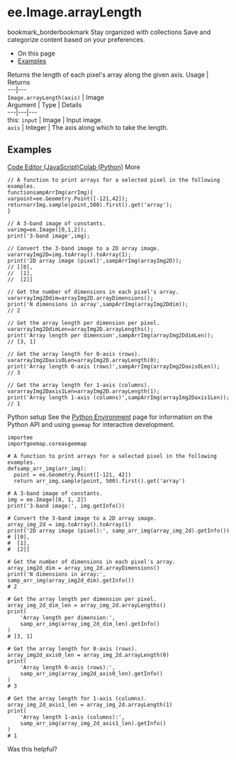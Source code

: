  
#  ee.Image.arrayLength
bookmark_borderbookmark Stay organized with collections  Save and categorize content based on your preferences.
  * On this page
  * [Examples](https://developers.google.com/earth-engine/apidocs/ee-image-arraylength#examples)


Returns the length of each pixel's array along the given axis.
Usage | Returns  
---|---  
`Image.arrayLength(axis)` | Image  
Argument | Type | Details  
---|---|---  
this: `input` | Image | Input image.  
`axis` | Integer | The axis along which to take the length.  
## Examples
[Code Editor (JavaScript)](https://developers.google.com/earth-engine/apidocs/ee-image-arraylength#code-editor-javascript-sample)[Colab (Python)](https://developers.google.com/earth-engine/apidocs/ee-image-arraylength#colab-python-sample) More
```
// A function to print arrays for a selected pixel in the following examples.
functionsampArrImg(arrImg){
varpoint=ee.Geometry.Point([-121,42]);
returnarrImg.sample(point,500).first().get('array');
}

// A 3-band image of constants.
varimg=ee.Image([0,1,2]);
print('3-band image',img);

// Convert the 3-band image to a 2D array image.
vararrayImg2D=img.toArray().toArray(1);
print('2D array image (pixel)',sampArrImg(arrayImg2D));
// [[0],
//  [1],
//  [2]]

// Get the number of dimensions in each pixel's array.
vararrayImg2Ddim=arrayImg2D.arrayDimensions();
print('N dimensions in array',sampArrImg(arrayImg2Ddim));
// 2

// Get the array length per dimension per pixel.
vararrayImg2DdimLen=arrayImg2D.arrayLengths();
print('Array length per dimension',sampArrImg(arrayImg2DdimLen));
// [3, 1]

// Get the array length for 0-axis (rows).
vararrayImg2Daxis0Len=arrayImg2D.arrayLength(0);
print('Array length 0-axis (rows)',sampArrImg(arrayImg2Daxis0Len));
// 3

// Get the array length for 1-axis (columns).
vararrayImg2Daxis1Len=arrayImg2D.arrayLength(1);
print('Array length 1-axis (columns)',sampArrImg(arrayImg2Daxis1Len));
// 1
```
Python setup
See the [ Python Environment](https://developers.google.com/earth-engine/guides/python_install) page for information on the Python API and using `geemap` for interactive development.
```
importee
importgeemap.coreasgeemap
```
```
# A function to print arrays for a selected pixel in the following examples.
defsamp_arr_img(arr_img):
  point = ee.Geometry.Point([-121, 42])
  return arr_img.sample(point, 500).first().get('array')

# A 3-band image of constants.
img = ee.Image([0, 1, 2])
print('3-band image:', img.getInfo())

# Convert the 3-band image to a 2D array image.
array_img_2d = img.toArray().toArray(1)
print('2D array image (pixel):', samp_arr_img(array_img_2d).getInfo())
# [[0],
#  [1],
#  [2]]

# Get the number of dimensions in each pixel's array.
array_img2d_dim = array_img_2d.arrayDimensions()
print('N dimensions in array:', samp_arr_img(array_img2d_dim).getInfo())
# 2

# Get the array length per dimension per pixel.
array_img_2d_dim_len = array_img_2d.arrayLengths()
print(
    'Array length per dimension:',
    samp_arr_img(array_img_2d_dim_len).getInfo()
)
# [3, 1]

# Get the array length for 0-axis (rows).
array_img2d_axis0_len = array_img_2d.arrayLength(0)
print(
    'Array length 0-axis (rows):',
    samp_arr_img(array_img2d_axis0_len).getInfo()
)
# 3

# Get the array length for 1-axis (columns).
array_img_2d_axis1_len = array_img_2d.arrayLength(1)
print(
    'Array length 1-axis (columns):',
    samp_arr_img(array_img_2d_axis1_len).getInfo()
)
# 1
```

Was this helpful?
